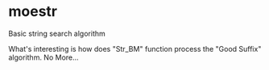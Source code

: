 # moestr
Basic string search algorithm

What's interesting is how does "Str_BM" function process the "Good Suffix" algorithm.
No More...
